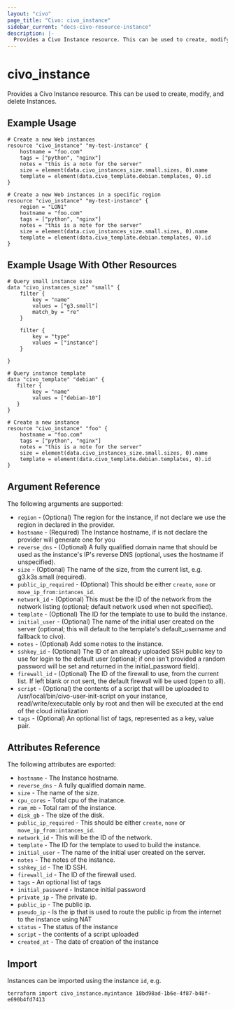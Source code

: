 ```yaml
---
layout: "civo"
page_title: "Civo: civo_instance"
sidebar_current: "docs-civo-resource-instance"
description: |-
  Provides a Civo Instance resource. This can be used to create, modify, and delete Instances.
---
```


# civo\_instance

Provides a Civo Instance resource. This can be used to create,
modify, and delete Instances.

## Example Usage

```hcl
# Create a new Web instances
resource "civo_instance" "my-test-instance" {
    hostname = "foo.com"
    tags = ["python", "nginx"]
    notes = "this is a note for the server"
    size = element(data.civo_instances_size.small.sizes, 0).name
    template = element(data.civo_template.debian.templates, 0).id
}
```

```hcl
# Create a new Web instances in a specific region
resource "civo_instance" "my-test-instance" {
    region = "LON1"
    hostname = "foo.com"
    tags = ["python", "nginx"]
    notes = "this is a note for the server"
    size = element(data.civo_instances_size.small.sizes, 0).name
    template = element(data.civo_template.debian.templates, 0).id
}
```

## Example Usage With Other Resources

```hcl
# Query small instance size
data "civo_instances_size" "small" {
    filter {
        key = "name"
        values = ["g3.small"]
        match_by = "re"
    }

    filter {
        key = "type"
        values = ["instance"]
    }

}

# Query instance template
data "civo_template" "debian" {
   filter {
        key = "name"
        values = ["debian-10"]
   }
}

# Create a new instance
resource "civo_instance" "foo" {
    hostname = "foo.com"
    tags = ["python", "nginx"]
    notes = "this is a note for the server"
    size = element(data.civo_instances_size.small.sizes, 0).name
    template = element(data.civo_template.debian.templates, 0).id
}
```

## Argument Reference

The following arguments are supported:

* `region` - (Optional) The region for the instance, if not declare we use the region in declared in the provider.
* `hostname` - (Required) The Instance hostname, if is not declare the provider will generate one for you
* `reverse_dns` - (Optional) A fully qualified domain name that should be used as the instance's IP's reverse DNS (optional, uses the hostname if unspecified).
* `size` - (Optional) The name of the size, from the current list, e.g. g3.k3s.small (required).
* `public_ip_required` - (Optional) This should be either `create`, `none` or `move_ip_from:intances_id`.
* `network_id` - (Optional) This must be the ID of the network from the network listing (optional; default network used when not specified).
* `template` - (Optional) The ID for the template to use to build the instance.
* `initial_user` - (Optional) The name of the initial user created on the server (optional; this will default to the template's default_username and fallback to civo).
* `notes` - (Optional) Add some notes to the instance.
* `sshkey_id` - (Optional) The ID of an already uploaded SSH public key to use for login to the default user (optional; if one isn't provided a random password will be set and returned in the initial_password field).
* `firewall_id` - (Optional) The ID of the firewall to use, from the current list. If left blank or not sent, the default firewall will be used (open to all).
* `script` - (Optional) the contents of a script that will be uploaded to /usr/local/bin/civo-user-init-script on your instance, read/write/executable only by root and then will be executed at the end of the cloud initialization
* `tags` - (Optional) An optional list of tags, represented as a key, value pair.

## Attributes Reference

The following attributes are exported:

* `hostname` - The Instance hostname.
* `reverse_dns` - A fully qualified domain name.
* `size` - The name of the size.
* `cpu_cores` - Total cpu of the inatance.
* `ram_mb` - Total ram of the instance.
* `disk_gb` - The size of the disk.
* `public_ip_required` - This should be either `create`, `none` or `move_ip_from:intances_id`.
* `network_id` - This will be the ID of the network.
* `template` - The ID for the template to used to build the instance.
* `initial_user` - The name of the initial user created on the server.
* `notes` - The notes of the instance.
* `sshkey_id` - The ID SSH.
* `firewall_id` - The ID of the firewall used.
* `tags` - An optional list of tags
* `initial_password` - Instance initial password
* `private_ip` - The private ip.
* `public_ip` - The public ip.
* `pseudo_ip` - Is the ip that is used to route the public ip from the internet to the instance using NAT 
* `status` - The status of the instance
* `script` - the contents of a script uploaded
* `created_at` - The date of creation of the instance

## Import

Instances can be imported using the instance `id`, e.g.

```
terraform import civo_instance.myintance 18bd98ad-1b6e-4f87-b48f-e690b4fd7413
```
